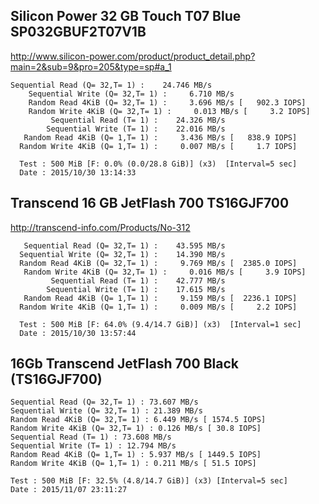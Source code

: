 ## Silicon Power 32 GB Touch T07 Blue SP032GBUF2T07V1B
http://www.silicon-power.com/product/product_detail.php?main=2&sub=9&pro=205&type=sp#a_1

```
Sequential Read (Q= 32,T= 1) :    24.746 MB/s
    Sequential Write (Q= 32,T= 1) :     6.710 MB/s
    Random Read 4KiB (Q= 32,T= 1) :     3.696 MB/s [   902.3 IOPS]
    Random Write 4KiB (Q= 32,T= 1) :     0.013 MB/s [     3.2 IOPS]
         Sequential Read (T= 1) :    24.326 MB/s
        Sequential Write (T= 1) :    22.016 MB/s
   Random Read 4KiB (Q= 1,T= 1) :     3.436 MB/s [   838.9 IOPS]
  Random Write 4KiB (Q= 1,T= 1) :     0.007 MB/s [     1.7 IOPS]

  Test : 500 MiB [F: 0.0% (0.0/28.8 GiB)] (x3)  [Interval=5 sec]
  Date : 2015/10/30 13:14:33
  ```

## Transcend 16 GB JetFlash 700 TS16GJF700
http://transcend-info.com/Products/No-312

```
   Sequential Read (Q= 32,T= 1) :    43.595 MB/s
  Sequential Write (Q= 32,T= 1) :    14.390 MB/s
  Random Read 4KiB (Q= 32,T= 1) :     9.769 MB/s [  2385.0 IOPS]
   Random Write 4KiB (Q= 32,T= 1) :     0.016 MB/s [     3.9 IOPS]
         Sequential Read (T= 1) :    42.777 MB/s
        Sequential Write (T= 1) :    17.615 MB/s
   Random Read 4KiB (Q= 1,T= 1) :     9.159 MB/s [  2236.1 IOPS]
  Random Write 4KiB (Q= 1,T= 1) :     0.009 MB/s [     2.2 IOPS]

  Test : 500 MiB [F: 64.0% (9.4/14.7 GiB)] (x3)  [Interval=1 sec]
  Date : 2015/10/30 13:57:44
```
## 16Gb Transcend JetFlash 700 Black (TS16GJF700)

```
Sequential Read (Q= 32,T= 1) : 73.607 MB/s
Sequential Write (Q= 32,T= 1) : 21.389 MB/s
Random Read 4KiB (Q= 32,T= 1) : 6.449 MB/s [ 1574.5 IOPS]
Random Write 4KiB (Q= 32,T= 1) : 0.126 MB/s [ 30.8 IOPS]
Sequential Read (T= 1) : 73.608 MB/s
Sequential Write (T= 1) : 12.794 MB/s
Random Read 4KiB (Q= 1,T= 1) : 5.937 MB/s [ 1449.5 IOPS]
Random Write 4KiB (Q= 1,T= 1) : 0.211 MB/s [ 51.5 IOPS]

Test : 500 MiB [F: 32.5% (4.8/14.7 GiB)] (x3) [Interval=5 sec]
Date : 2015/11/07 23:11:27
```
